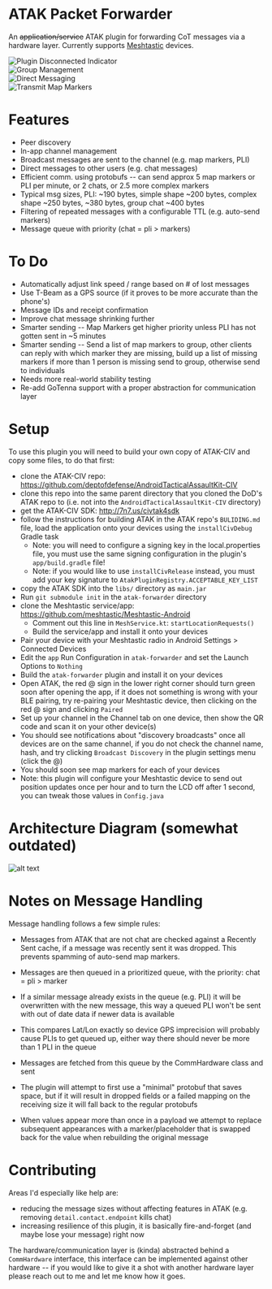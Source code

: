 # ATAK Packet Forwarder 

An ~~application/service~~ ATAK plugin for forwarding CoT messages via a hardware layer. Currently supports [Meshtastic](https://meshtastic.org) devices.

![Plugin Disconnected Indicator](https://github.com/paulmandal/atak-forwarder/raw/master/images/plugin-disconnected-indicator.png)
<br>
![Group Management](https://github.com/paulmandal/atak-forwarder/raw/master/images/group-management.png)
<br>
![Direct Messaging](https://github.com/paulmandal/atak-forwarder/raw/master/images/direct-messaging.png)
<br>
![Transmit Map Markers](https://github.com/paulmandal/atak-forwarder/raw/master/images/transmit-map-markers.png)

# Features

* Peer discovery
* In-app channel management
* Broadcast messages are sent to the channel (e.g. map markers, PLI)
* Direct messages to other users (e.g. chat messages)
* Efficient comm. using protobufs -- can send approx 5 map markers or PLI per minute, or 2 chats, or 2.5 more complex markers
* Typical msg sizes, PLI: ~190 bytes, simple shape ~200 bytes, complex shape ~250 bytes, ~380 bytes, group chat ~400 bytes
* Filtering of repeated messages with a configurable TTL (e.g. auto-send markers)
* Message queue with priority (chat = pli > markers)

# To Do

* Automatically adjust link speed / range based on # of lost messages
* Use T-Beam as a GPS source (if it proves to be more accurate than the phone's)
* Message IDs and receipt confirmation
* Improve chat message shrinking further
* Smarter sending -- Map Markers get higher priority unless PLI has not gotten sent in ~5 minutes
* Smarter sending -- Send a list of map markers to group, other clients can reply with which marker they are missing, build up a list of missing markers if more than 1 person is missing send to group, otherwise send to individuals
* Needs more real-world stability testing
* Re-add GoTenna support with a proper abstraction for communication layer

# Setup

To use this plugin you will need to build your own copy of ATAK-CIV and copy some files, to do that first:

* clone the ATAK-CIV repo: https://github.com/deptofdefense/AndroidTacticalAssaultKit-CIV
* clone this repo into the same parent directory that you cloned the DoD's ATAK repo to (i.e. not into the `AndroidTacticalAssaultKit-CIV` directory)
* get the ATAK-CIV SDK: http://7n7.us/civtak4sdk
* follow the instructions for building ATAK in the ATAK repo's `BULIDING.md` file, load the application onto your devices using the `installCivDebug` Gradle task
    * Note: you will need to configure a signing key in the local.properties file, you must use the same signing configuration in the plugin's `app/build.gradle` file!
    * Note: if you would like to use `installCivRelease` instead, you must add your key signature to `AtakPluginRegistry.ACCEPTABLE_KEY_LIST`
* copy the ATAK SDK into the `libs/` directory as `main.jar`
* Run `git submodule init` in the `atak-forwarder` directory
* clone the Meshtastic service/app: https://github.com/meshtastic/Meshtastic-Android
    * Comment out this line in `MeshService.kt`: `startLocationRequests()`
    * Build the service/app and install it onto your devices
* Pair your device with your Meshtastic radio in Android Settings > Connected Devices
* Edit the `app` Run Configuration in `atak-forwarder` and set the Launch Options to `Nothing`
* Build the `atak-forwarder` plugin and install it on your devices
* Open ATAK, the red @ sign in the lower right corner should turn green soon after opening the app, if it does not something is wrong with your BLE pairing, try re-pairing your Meshtastic device, then clicking on the red @ sign and clicking `Paired`
* Set up your channel in the Channel tab on one device, then show the QR code and scan it on your other device(s)
* You should see notifications about "discovery broadcasts" once all devices are on the same channel, if you do not check the channel name, hash, and try clicking `Broadcast Discovery` in the plugin settings menu (click the @)
* You should soon see map markers for each of your devices
* Note: this plugin will configure your Meshtastic device to send out position updates once per hour and to turn the LCD off after 1 second, you can tweak those values in `Config.java`

# Architecture Diagram (somewhat outdated)

![alt text](https://github.com/paulmandal/atak-forwarder/raw/master/images/arch-diagram.png "Architecture Diagram")

# Notes on Message Handling

Message handling follows a few simple rules:

- Messages from ATAK that are not chat are checked against a Recently Sent cache, if a message was recently sent it was dropped. This prevents spamming of auto-send map markers.
- Messages are then queued in a prioritized queue, with the priority: chat = pli > marker
- If a similar message already exists in the queue (e.g. PLI) it will be overwritten with the new message, this way a queued PLI won't be sent with out of date data if newer data is available
- This compares Lat/Lon exactly so device GPS imprecision will probably cause PLIs to get queued up, either way there should never be more than 1 PLI in the queue
- Messages are fetched from this queue by the CommHardware class and sent

- The plugin will attempt to first use a "minimal" protobuf that saves space, but if it will result in dropped fields or a failed mapping on the receiving size it will fall back to the regular protobufs
- When values appear more than once in a payload we attempt to replace subsequent appearances with a marker/placeholder that is swapped back for the value when rebuilding the original message

# Contributing

Areas I'd especially like help are: 

* reducing the message sizes without affecting features in ATAK (e.g. removing `detail.contact.endpoint` kills chat)
* increasing resilience of this plugin, it is basically fire-and-forget (and maybe lose your message) right now

The hardware/communication layer is (kinda) abstracted behind a `CommHardware` interface, this interface can be implemented against other hardware -- if you would like to give it a shot with another hardware layer please reach out to me and let me know how it goes.


